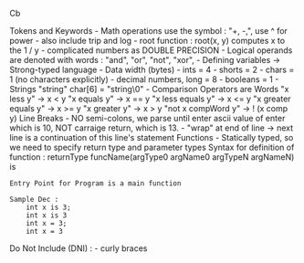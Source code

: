 Cb


Tokens and Keywords
    - Math operations use the symbol : "+, -,", use ^ for power
        - also include trip and log
        - root function : root(x, y) computes x to the 1 / y
        - complicated numbers as DOUBLE PRECISION
    - Logical operands are denoted with words : "and", "or", "not", "xor",
    - Defining variables -> Strong-typed language
    - Data width (bytes)
        - ints = 4
        - shorts = 2
        - chars = 1 (no characters explicitly)
        - decimal numbers, long = 8
        - booleans = 1
    - Strings "string" char[6] = "string\0"
    - Comparison Operators are Words
        "x less y" -> x < y
        "x equals y" -> x == y
        "x less equals y" -> x <= y
        "x greater equals y" -> x >= y
        "x greater y" -> x > y
        "not x compWord y" -> ! (x comp y)
    Line Breaks
        - NO semi-colons, we parse until enter ascii value of enter which is 10, NOT carraige return, which is 13.
        - "wrap" at end of line -> next line is a continuation of this line's statement
    Functions
        - Statically typed, so we need to specify return type and parameter types
        Syntax for definition of function :
            returnType funcName(argType0 argName0 argTypeN argNameN) is

    Entry Point for Program is a main function
    
    Sample Dec :
        int x is 3;
        int x is 3
        int x = 3;
        int x = 3


Do Not Include (DNI) :
    - curly braces
